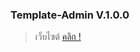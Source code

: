 ### Template-Admin V.1.0.0
> เว็บไซต์ <a href="https://jimiebillie-template-admin.i3illy.fun/" target="_blank">คลิก !</a>